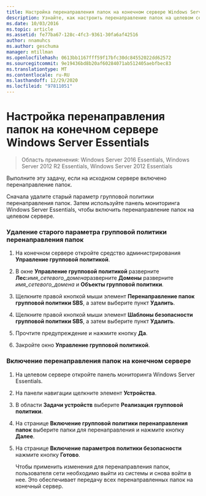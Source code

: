 ```yaml
---
title: Настройка перенаправления папок на конечном сервере Windows Server Essentials
description: Узнайте, как настроить перенаправление папок на целевом сервере Windows Server Essentials.
ms.date: 10/03/2016
ms.topic: article
ms.assetid: fe77ba67-128c-4fc3-9361-30fa6af42516
author: nnamuhcs
ms.author: geschuma
manager: mtillman
ms.openlocfilehash: 0613bb1167fff59f17bfc30dc84552022dd62572
ms.sourcegitcommit: 9e19436bd8b20af60284071ab512405aebfbec83
ms.translationtype: MT
ms.contentlocale: ru-RU
ms.lasthandoff: 12/29/2020
ms.locfileid: "97811051"
---
```

# <a name="configure-folder-redirection-on-the-windows-server-essentials-destination-server"></a>Настройка перенаправления папок на конечном сервере Windows Server Essentials

>Область применения: Windows Server 2016 Essentials, Windows Server 2012 R2 Essentials, Windows Server 2012 Essentials

Выполните эту задачу, если на исходном сервере включено перенаправление папок.

 Сначала удалите старый параметр групповой политики перенаправления папок. Затем используйте панель мониторинга Windows Server Essentials, чтобы включить перенаправление папок на целевом сервере.

### <a name="to-delete-the-old-folder-redirection-group-policy-setting"></a>Удаление старого параметра групповой политики перенаправления папок

1. На конечном сервере откройте средство администрирования **Управление групповой политикой**.

2. В окне **Управление групповой политикой** разверните **Лес:**<em>имя_сетевого_домена</em>разверните **Домены** разверните *имя_сетевого_домена* и **Объекты групповой политики**.

3. Щелкните правой кнопкой мыши элемент **Перенаправление папок групповой политики SBS**, а затем выберите пункт **Удалить**.

4. Щелкните правой кнопкой мыши элемент **Шаблоны безопасности групповой политики SBS**, а затем выберите пункт **Удалить**.

5. Прочтите предупреждение и нажмите кнопку **Да**.

6. Закройте окно **Управление групповой политикой**.

### <a name="to-enable-folder-redirection-on-the-destination-server"></a>Включение перенаправления папок на конечном сервере

1. На целевом сервере откройте панель мониторинга Windows Server Essentials.

2. На панели навигации щелкните элемент **Устройства**.

3. В области **Задачи устройств** выберите **Реализация групповой политики**.

4. На странице **Включение групповой политики перенаправления папок** выберите папки для перенаправления и нажмите кнопку **Далее**.

5. На странице **Включение параметров политики безопасности** нажмите кнопку **Готово**.

   Чтобы применить изменения для перенаправления папок, пользователя сети необходимо выйти из системы и снова войти в нее. Это обеспечивает передачу всех перенаправленных папок на конечный сервер.
